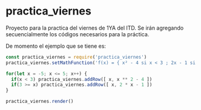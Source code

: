 # practica_viernes
Proyecto para la practica del viernes de 1YA del ITD.
Se irán agregando secuencialmente los códigos necesarios para la práctica.

De momento el ejemplo que se tiene es:
```javascript
const practica_viernes = require('practica_viernes')
practica_viernes.setMathFunction('f(x) = { x² - 4 si x < 3 ; 2x - 1 si 3 <= x }')

for(let x = -5; x <= 5; x++) {
  if(x < 3) practica_viernes.addRow([ x, x ** 2 - 4 ])
  if(3 >= x) practica_viernes.addRow([ x, 2 * x - 1 ])
}

practica_viernes.render()
```